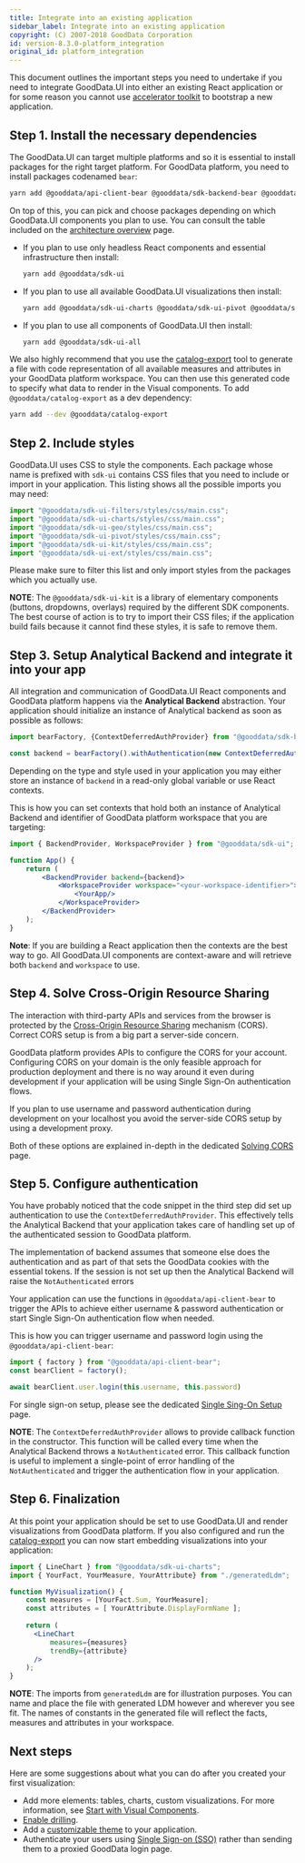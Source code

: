 ```yaml
---
title: Integrate into an existing application
sidebar_label: Integrate into an existing application
copyright: (C) 2007-2018 GoodData Corporation
id: version-8.3.0-platform_integration
original_id: platform_integration
---
```


This document outlines the important steps you need to undertake if you need to integrate GoodData.UI into either an existing
React application or for some reason you cannot use [accelerator toolkit](02_start__using_boilerplate.md) to bootstrap a new application.

## Step 1. Install the necessary dependencies

The GoodData.UI can target multiple platforms and so it is essential to install packages for the right target platform. For
GoodData platform, you need to install packages codenamed `bear`:

```bash
yarn add @gooddata/api-client-bear @gooddata/sdk-backend-bear @gooddata/sdk-model 
```

On top of this, you can pick and choose packages depending on which GoodData.UI components you plan to use. You can consult the table included on the [architecture overview](01_intro__framework_overview.md)
page.

-  If you plan to use only headless React components and essential infrastructure then install:

   ```bash
   yarn add @gooddata/sdk-ui
   ```

-  If you plan to use all available GoodData.UI visualizations then install:

   ```bash
   yarn add @gooddata/sdk-ui-charts @gooddata/sdk-ui-pivot @gooddata/sdk-ui-geo @gooddata/sdk-ui-ext
   ```

-  If you plan to use all components of GoodData.UI then install:

   ```bash
   yarn add @gooddata/sdk-ui-all
   ```

We also highly recommend that you use the [catalog-export](02_start__catalog_export.md) tool to generate a file with
code representation of all available measures and attributes in your GoodData platform workspace. You can then use this
generated code to specify what data to render in the Visual components. To add `@gooddata/catalog-export` as a dev dependency:

```bash
yarn add --dev @gooddata/catalog-export
```


## Step 2. Include styles

GoodData.UI uses CSS to style the components. Each package whose name is prefixed with `sdk-ui` contains
CSS files that you need to include or import in your application. This listing shows all the possible imports you
may need:

```jsx
import "@gooddata/sdk-ui-filters/styles/css/main.css";
import "@gooddata/sdk-ui-charts/styles/css/main.css";
import "@gooddata/sdk-ui-geo/styles/css/main.css";
import "@gooddata/sdk-ui-pivot/styles/css/main.css";
import "@gooddata/sdk-ui-kit/styles/css/main.css";
import "@gooddata/sdk-ui-ext/styles/css/main.css";
```

Please make sure to filter this list and only import styles from the packages which you actually use.

**NOTE**: The `@gooddata/sdk-ui-kit` is a library of elementary components (buttons, dropdowns, overlays)
required by the different SDK components. The best course of action is to try to import their CSS files; if the application build fails because
it cannot find these styles, it is safe to remove them.

## Step 3. Setup Analytical Backend and integrate it into your app

All integration and communication of GoodData.UI React components and GoodData platform happens via the **Analytical Backend** abstraction. 
Your application should initialize an instance of Analytical backend as soon as possible as follows:

```javascript
import bearFactory, {ContextDeferredAuthProvider} from "@gooddata/sdk-backend-bear";

const backend = bearFactory().withAuthentication(new ContextDeferredAuthProvider());
```

Depending on the type and style used in your application you may either store an instance of `backend` in a read-only global
variable or use React contexts.

This is how you can set contexts that hold both an instance of Analytical Backend and identifier of GoodData platform workspace
that you are targeting:

```jsx
import { BackendProvider, WorkspaceProvider } from "@gooddata/sdk-ui";

function App() {
    return (
        <BackendProvider backend={backend}>
            <WorkspaceProvider workspace="<your-workspace-identifier>">
                <YourApp/>
            </WorkspaceProvider>
        </BackendProvider>
    );
}
```

**Note**: If you are building a React application then the contexts are the best way to go. All GoodData.UI components
are context-aware and will retrieve both `backend` and `workspace` to use.

## Step 4. Solve Cross-Origin Resource Sharing

The interaction with third-party APIs and services from the browser is protected by the [Cross-Origin Resource Sharing](https://developer.mozilla.org/en-US/docs/Web/HTTP/CORS) 
mechanism (CORS). Correct CORS setup is from a big part a server-side concern. 

GoodData platform provides APIs to configure the CORS for your account. Configuring CORS on your domain is the only feasible 
approach for production deployment and there is no way around it even during development if your application will be 
using Single Sign-On authentication flows.

If you plan to use username and password authentication during development on your localhost you avoid the server-side CORS
setup by using a development proxy.

Both of these options are explained in-depth in the dedicated [Solving CORS](30_tips__cors.md) page.


## Step 5. Configure authentication

You have probably noticed that the code snippet in the third step did set up authentication to use the `ContextDeferredAuthProvider`.
This effectively tells the Analytical Backend that your application takes care of handling set up of the authenticated session to GoodData platform.

The implementation of backend assumes that someone else does the authentication and as part of that sets the GoodData cookies with the
essential tokens. If the session is not set up then the Analytical Backend will raise the `NotAuthenticated` errors

Your application can use the functions in `@gooddata/api-client-bear` to trigger the APIs to achieve either username & password
authentication or start Single Sign-On authentication flow when needed.

This is how you can trigger username and password login using the `@gooddata/api-client-bear`:

```javascript
import { factory } from "@gooddata/api-client-bear";
const bearClient = factory();

await bearClient.user.login(this.username, this.password)
```

For single sign-on setup, please see the dedicated [Single Sing-On Setup](30_tips__sso.md) page.


**NOTE**: The `ContextDeferredAuthProvider` allows to provide callback function in the constructor. This function will
be called every time when the Analytical Backend throws a `NotAuthenticated` error. This callback function is useful to
implement a single-point of error handling of the `NotAuthenticated` and trigger the authentication flow in your
application.

## Step 6. Finalization

At this point your application should be set to use GoodData.UI and render visualizations from GoodData platform. If you 
also configured and run the [catalog-export](02_start__catalog_export.md) you can now start embedding visualizations
into your application:

```jsx
import { LineChart } from "@gooddata/sdk-ui-charts";
import { YourFact, YourMeasure, YourAttribute} from "./generatedLdm";

function MyVisualization() {
    const measures = [YourFact.Sum, YourMeasure];
    const attributes = [ YourAttribute.DisplayFormName ];
    
    return (
      <LineChart
          measures={measures}
          trendBy={attribute}
      />
    );
}
```

**NOTE**: The imports from `generatedLdm` are for illustration purposes. You can name and place the file with generated 
LDM however and wherever you see fit. The names of constants in the generated file will reflect the facts, measures and
attributes in your workspace.

## Next steps

Here are some suggestions about what you can do after you created your first visualization:

* Add more elements: tables, charts, custom visualizations. For more information, see [Start with Visual Components](10_vis__start_with_visual_components.md).
* [Enable drilling](15_props__drillable_item.md).
* Add a [customizable theme](10_vis__theme_provider.md) to your application.
* Authenticate your users using [Single Sign-on (SSO)](30_tips__sso.md) rather than sending them to a proxied GoodData login page.

